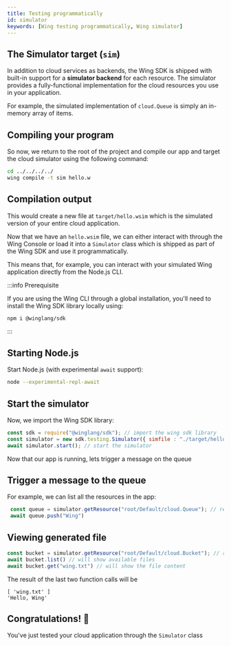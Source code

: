 ```yaml
---
title: Testing programmatically
id: simulator
keywords: [Wing testing programmatically, Wing simulator]
---
```


## The Simulator target (`sim`)

In addition to cloud services as backends, the Wing SDK is shipped with built-in
support for a **simulator backend** for each resource. The simulator provides a
fully-functional implementation for the cloud resources you use in your
application.

For example, the simulated implementation of `cloud.Queue` is simply an
in-memory array of items.

## Compiling your program

So now, we return to the root of the project and compile our app and target the cloud simulator using the following command:

```sh
cd ../../../../
wing compile -t sim hello.w
```

## Compilation output

This would create a new file at `target/hello.wsim` which is the simulated
version of your entire cloud application.

Now that we have an `hello.wsim` file, we can either interact with through the Wing
Console or load it into a `Simulator` class which is shipped as part of the Wing SDK and use it programmatically.

This means that, for example, you can interact with your simulated Wing
application directly from the Node.js CLI.

:::info Prerequisite

If you are using the Wing CLI through a global installation, you'll need to
install the Wing SDK library locally using:

```sh
npm i @winglang/sdk
```

:::

## Starting Node.js

Start Node.js (with experimental `await` support):

```sh
node --experimental-repl-await
```

## Start the simulator

Now, we import the Wing SDK library:

```js
const sdk = require("@winglang/sdk"); // import the wing sdk library
const simulator = new sdk.testing.Simulator({ simfile : "./target/hello.wsim"}); // create an instance of the Simulator
await simulator.start(); // start the simulator 
```

Now that our app is running, lets trigger a message on the queue

## Trigger a message to the queue

For example, we can list all the resources in the app:

```js
 const queue = simulator.getResource("root/Default/cloud.Queue"); // retrieve the queue resource
 await queue.push("Wing")
```

## Viewing generated file

```js
const bucket = simulator.getResource("root/Default/cloud.Bucket"); // retrieve the bucket resource
await bucket.list() // will show available files
await bucket.get("wing.txt") // will show the file content
```

The result of the last two function calls will be

```
[ 'wing.txt' ]
'Hello, Wing'
```


## Congratulations! :rocket:

You've just tested your cloud application through the `Simulator` class


[Node.js REPL]: https://nodejs.org/api/repl.html
